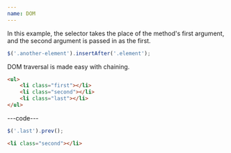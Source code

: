 ```yaml
---
name: DOM
---
```


In this example, the selector takes the place of the method's first
argument, and the second argument is passed in as the first.

```javascript
$('.another-element').insertAfter('.element');
```

DOM traversal is made easy with chaining.

```html
<ul>
	<li class="first"></li>
	<li class="second"></li>
	<li class="last"></li>
</ul>
```

---code---

```javascript
$('.last').prev();
```

```html
<li class="second"></li>
```